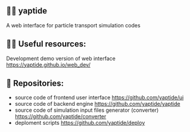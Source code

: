 ## 🙋‍♀️ yaptide

A web interface for particle transport simulation codes

## 👩‍💻 Useful resources:

Development demo version of web interface https://yaptide.github.io/web_dev/

## 🍿 Repositories:
- source code of frontend user interface https://github.com/yaptide/ui
- source code of backend engine https://github.com/yaptide/yaptide
- source code of simulation input files generator (converter) https://github.com/yaptide/converter
- deploment scripts https://github.com/yaptide/deploy
<!--

**Here are some ideas to get you started:**

🙋‍♀️ A short introduction - what is your organization all about?
🌈 Contribution guidelines - how can the community get involved?
👩‍💻 Useful resources - where can the community find your docs? Is there anything else the community should know?
🍿 Fun facts - what does your team eat for breakfast?
🧙 Remember, you can do mighty things with the power of [Markdown](https://docs.github.com/github/writing-on-github/getting-started-with-writing-and-formatting-on-github/basic-writing-and-formatting-syntax)
-->
